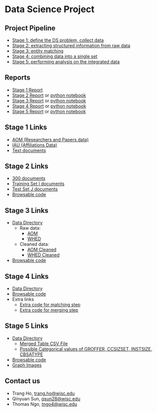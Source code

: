 # Data Science Project

## Project Pipeline
     
   - [Stage 1: define the DS problem, collect data](https://sites.google.com/site/anhaidgroup/courses/cs-838-spring-2017/project-description/stage-1)
   - [Stage 2: extracting structured information from raw data](https://sites.google.com/site/anhaidgroup/courses/cs-838-spring-2017/project-description/stage-2)
   - [Stage 3: entity matching](https://sites.google.com/site/anhaidgroup/courses/cs-838-spring-2017/project-description/stage-3)
   - [Stage 4: combining data into a single set](https://sites.google.com/site/anhaidgroup/courses/cs-838-spring-2017/project-description/stage-4)
   - [Stage 5: performing analysis on the integrated data](https://sites.google.com/site/anhaidgroup/courses/cs-838-spring-2017/project-description/stage-5)



## Reports

- [Stage 1 Report](https://github.com/kensun619/Projects/blob/master/Data%20Science%20Project/reports/Stage1Report.pdf) 
- [Stage 2 Report](https://github.com/kensun619/Projects/blob/master/Data%20Science%20Project/reports/Stage%202%20Report.pdf) or [python notebook](https://github.com/kensun619/Projects/blob/master/Data%20Science%20Project/reports/Stage%202%20Report.ipynb)
- [Stage 3 Report](https://github.com/kensun619/Projects/blob/master/Data%20Science%20Project/reports/Stage%203%20Report.pdf) or [python notebook](https://github.com/kensun619/Projects/blob/master/Data%20Science%20Project/reports/Stage%203%20Report.ipynb)
- [Stage 4 Report](https://github.com/kensun619/Projects/blob/master/Data%20Science%20Project/reports/Stage%204%20Report.pdf) or [python notebook](https://github.com/kensun619/Projects/blob/master/Data%20Science%20Project/reports/Stage%204%20Report.ipynb)
- [Stage 5 Report](https://github.com/kensun619/Projects/blob/master/Data%20Science%20Project/reports/Stage%205%20Report.pdf) or [python notebook](https://github.com/kensun619/Projects/blob/master/Data%20Science%20Project/reports/Stage%205%20Report.pdf)

## Stage 1 Links

- [AOM (Researchers and Papers data)](https://github.com/kensun619/Projects/blob/master/Data%20Science%20Project/dataset/AOM)
- [IAU (Affiliations Data)](https://github.com/kensun619/Projects/blob/master/Data%20Science%20Project/dataset/IAU)
- [Text documents](https://github.com/kensun619/Projects/blob/master/Data%20Science%20Project/dataset/text_documents)

## Stage 2 Links

- [300 documents](https://github.com/kensun619/Projects/blob/master/Data%20Science%20Project/texts)
- [Training Set I documents](https://github.com/kensun619/Projects/blob/master/Data%20Science%20Project/train-texts)
- [Test Set J documents](https://github.com/kensun619/Projects/blob/master/Data%20Science%20Project/test-texts)
- [Browsable code](https://github.com/kensun619/Projects/blob/master/Data%20Science%20Project/src)


## Stage 3 Links

- [Data Directory](https://github.com/kensun619/Projects/blob/master/Data%20Science%20Project/stage3/csv_files)
  - Raw data:
    - [AOM](https://github.com/kensun619/Projects/blob/master/Data%20Science%20Project/csv_files/_aom.csv)
    - [WHED](https://github.com/kensun619/Projects/blob/master/Data%20Science%20Project/stage3/csv_files/_whed.csv)
  - Cleaned data:
    - [AOM Cleaned](https://github.com/kensun619/Projects/blob/master/Data%20Science%20Project/stage3/csv_files/_aom_cleaned.csv)
    - [WHED Cleaned](https://github.com/kensun619/Projects/blob/master/Data%20Science%20Project/stage3/csv_files/_whed_cleaned.csv)
- [Browsable code](https://github.com/kensun619/Projects/blob/master/Data%20Science%20Project/stage3/src)

## Stage 4 Links
- [Data Directory](https://github.com/kensun619/Projects/blob/master/Data%20Science%20Project/stage4/csv_files)
- [Browsable code](https://github.com/kensun619/Projects/blob/master/Data%20Science%20Project/stage4/src)
- Extra links
  - [Extra code for matching step](https://github.com/kensun619/Projects/blob/master/Data%20Science%20Project/stage4/1_rematch)
  - [Extra code for merging step](https://github.com/kensun619/Projects/blob/master/Data%20Science%20Project/stage4/2_merge)

## Stage 5 Links
- [Data Directory](https://github.com/kensun619/Projects/blob/master/Data%20Science%20Project/stage5/data)
  - [Merged Table CSV File](https://github.com/kensun619/Projects/blob/master/Data%20Science%20Project/stage5/data/_aom_mapped_v2.csv)
  - [Possible Categorical values of GROFFER, CCSIZSET, INSTSIZE, CBSATYPE](https://github.com/kensun619/Projects/blob/master/Data%20Science%20Project/stage5/data/ipeds_variable%20details.xlsx)
- [Browsable code](https://github.com/kensun619/Projects/blob/master/Data%20Science%20Project/stage5/src)
- [Graph Images](https://github.com/kensun619/Projects/blob/master/Data%20Science%20Project/stage5/graphs)

## Contact us

- Trang Ho, [trang.ho@wisc.edu](mailto:trang.ho@wisc.edu)
- Qinyuan Sun, [qsun28@wisc.edu](mailto:qsun28@wisc.edu)
- Thomas Ngo, [tngo4@wisc.edu](mailto:tngo4@wisc.edu)
